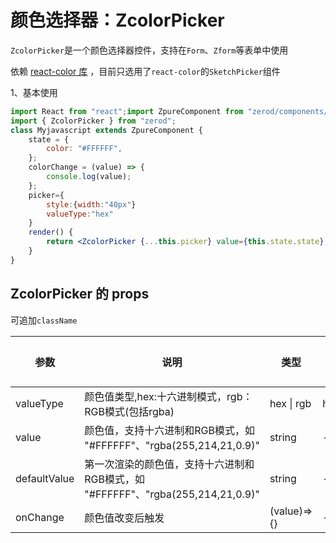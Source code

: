 # 颜色选择器：ZcolorPicker

`ZcolorPicker`是一个颜色选择器控件，支持在`Form`、`Zform`等表单中使用

依赖 <a href="http://casesandberg.github.io/react-color/" target="_blank">react-color 库</a> ，目前只选用了`react-color`的`SketchPicker`组件

1、基本使用

<div class="z-demo-box" data-render="demo1" data-title="基本使用"></div>

```jsx
import React from "react";import ZpureComponent from "zerod/components/ZpureComponent";
import { ZcolorPicker } from "zerod";
class Myjavascript extends ZpureComponent {
	state = {
		color: "#FFFFFF",
	};
	colorChange = (value) => {
		console.log(value);
	};
	picker={
		style:{width:"40px"}
		valueType:"hex"
	}
	render() {
		return <ZcolorPicker {...this.picker} value={this.state.state} onChange={this.colorChange} />;
	}
}
```

## ZcolorPicker 的 props

可追加`className`

<table>
	<thead>
		<tr>
			<th>参数</th>
			<th>说明</th>
			<th>类型</th>
			<th>默认值</th>
		</tr>
	</thead>
	<tbody>
	 	<tr>
			<td>valueType</td>
			<td>颜色值类型,hex:十六进制模式，rgb：RGB模式(包括rgba)</td>
			<td>hex | rgb</td>
			<td>hex</td>
		</tr>
		<tr>
			<td>value</td>
			<td>颜色值，支持十六进制和RGB模式，如 "#FFFFFF"、"rgba(255,214,21,0.9)"</td>
			<td>string</td>
			<td>--</td>
		</tr>
		<tr>
			<td>defaultValue</td>
			<td>第一次渲染的颜色值，支持十六进制和RGB模式，如 "#FFFFFF"、"rgba(255,214,21,0.9)"</td>
			<td>string</td>
			<td>--</td>
		</tr>
		<tr>
			<td>onChange</td>
			<td>颜色值改变后触发</td>
			<td>(value)=>{}</td>
			<td>--</td>
		</tr>
	</tbody>
</table>
